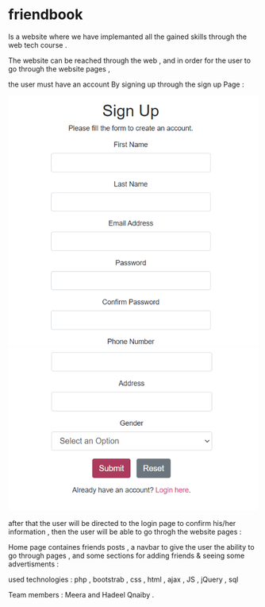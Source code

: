 # friendbook
Is a website where we have implemanted all the gained skills through the web tech course .

The website can be reached through the web  , and in order for the user to go through the website pages ,

the user must have an account By signing up through the sign up Page :

![](assests/images/register1.png)
![](assests/images/register2.png)

after that the user will be directed to the login page to confirm his/her information , then the user will be  able to go throgh the website pages : 

Home page containes friends posts , a navbar to give the user the ability to go through pages , and some sections for adding friends & seeing some advertisments :


used technologies : php , bootstrab , css , html , ajax , JS , jQuery , sql 

Team members  : Meera and Hadeel Qnaiby .
